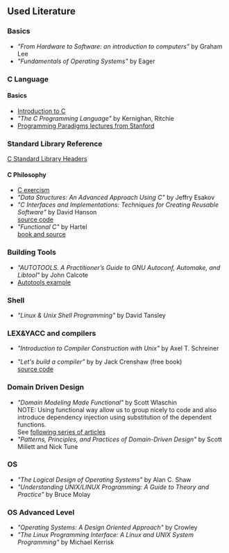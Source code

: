 ## Used Literature

### Basics
- _"From Hardware to Software: an introduction to computers"_ by Graham Lee
- _"Fundamentals of Operating Systems"_ by Eager

### C Language

#### Basics
- [Introduction to C](http://ix.cs.uoregon.edu/~norris/cis330books/ThinkingInC/Index.html)
- _"The C Programming Language"_ by Kernighan, Ritchie
- [Programming Paradigms lectures from Stanford](https://www.youtube.com/watch?v=Ps8jOj7diA0&list=PL5BD86273FEF4DB0B)

### Standard Library Reference

[C Standard Library Headers](https://en.cppreference.com/w/c/header)

#### C Philosophy
- [C exercism](https://exercism.io/tracks/c)
- _"Data Structures: An Advanced Approach Using C"_ by Jeffry Esakov <br/>
- _"C Interfaces and Implementations: Techniques for Creating Reusable Software"_ by David Hanson  <br/>
  [source code](https://github.com/zlatozar/cii)
- _"Functional C"_ by Hartel  <br/>
  [book and source](https://research.utwente.nl/en/publications/functional-c)

### Building Tools
- _"AUTOTOOLS. A Practitioner’s Guide to GNU Autoconf, Automake, and Libtool"_ by John Calcote
- [Autotools example](http://www.bioinf.uni-freiburg.de/~mmann/HowTo/automake.html)

### Shell
- _"Linux & Unix Shell Programming"_ by David Tansley

### LEX&YACC and compilers
- _"Introduction to Compiler Construction with Unix"_ by Axel T. Schreiner

- _"Let's build a compiler"_ by by Jack Crenshaw (free book)  <br/>
  [source code](https://github.com/lotabout/Let-s-build-a-compiler)

### Domain Driven Design
- _"Domain Modeling Made Functional"_ by Scott Wlaschin   <br/>
   NOTE: Using functional way allow us to group nicely to code and also  <br/>
         introduce dependency injection using substitution of the dependent functions.<br/>
         See [following series of articles](https://fsharpforfunandprofit.com/posts/dependencies)
- _"Patterns, Principles, and Practices of Domain-Driven Design"_ by Scott Millett and Nick Tune

### OS
- _"The Logical Design of Operating Systems"_ by Alan C. Shaw
- _"Understanding UNIX/LINUX Programming: A Guide to Theory and Practice"_ by Bruce Molay

### OS Advanced Level
- _"Operating Systems: A Design Oriented Approach"_ by Crowley
- _"The Linux Programming Interface: A Linux and UNIX System Programming"_ by Michael Kerrisk
